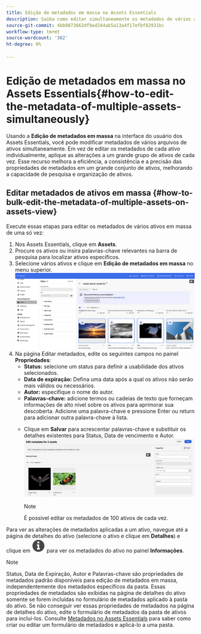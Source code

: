 ```yaml
---
title: Edição de metadados em massa no Assets Essentials
description: Saiba como editar simultaneamente os metadados de vários ativos disponíveis nos Assets Essentials.
source-git-commit: 4bb0873662df9ad244ab5a13a4f17efbf82931bc
workflow-type: tm+mt
source-wordcount: '362'
ht-degree: 0%

---
```


# Edição de metadados em massa no Assets Essentials{#how-to-edit-the-metadata-of-multiple-assets-simultaneously}

Usando a **Edição de metadados em massa** na interface do usuário dos Assets Essentials, você pode modificar metadados de vários arquivos de ativos simultaneamente. Em vez de editar os metadados de cada ativo individualmente, aplique as alterações a um grande grupo de ativos de cada vez. Esse recurso melhora a eficiência, a consistência e a precisão das propriedades de metadados em um grande conjunto de ativos, melhorando a capacidade de pesquisa e organização de ativos.

## Editar metadados de ativos em massa {#how-to-bulk-edit-the-metadata-of-multiple-assets-on-assets-view}

Execute essas etapas para editar os metadados de vários ativos em massa de uma só vez:

1. Nos Assets Essentials, clique em **Assets**.
1. Procure os ativos ou insira palavras-chave relevantes na barra de pesquisa para localizar ativos específicos.
1. Selecione vários ativos e clique em **Edição de metadados em massa** no menu superior.
   ![editar metadados em massa](/help/using/assets/bulk-metadata-edit.png)
1. Na página Editar metadados, edite os seguintes campos no painel **Propriedades**:
   * **Status:** selecione um status para definir a usabilidade dos ativos selecionados.
   * **Data de expiração:** Defina uma data após a qual os ativos não serão mais válidos ou necessários.
   * **Autor:** especifique o nome do autor.
   * **Palavras-chave:** adicione termos ou cadeias de texto que forneçam informações de alto nível sobre os ativos para aprimorar sua descoberta. Adicione uma palavra-chave e pressione Enter ou return para adicionar outra palavra-chave à lista.
   <!--    
    * **Tags:** Click ![tags icon](/help/using/assets/tags-icon.svg) to select tags from the available options. Tags provide more specific information about the assets and enhances their discoverability. Tags already applied to the selected assets are only displayed in the **Properties** panel. If you cannot find the relevant tags, create the tags and assign them to the selected assets. See [Manage tags in Assets Essentials](/help/using/tagging-management.md) for details. -->
   * Clique em **Salvar** para acrescentar palavras-chave e <!-- Tags while--> substituir os detalhes existentes para Status, Data de vencimento e Autor.
     ![save-bulk-metadata-edit-properties](/help/using/assets/save-bulk-metadata-edit-properties1.png)

     >[!NOTE]
     >
     >É possível editar os metadados de 100 ativos de cada vez.

Para ver as alterações de metadados aplicadas a um ativo, navegue até a página de detalhes do ativo (selecione o ativo e clique em **Detalhes**) e clique em ![](/help/using/assets/info-icon-solid-black.svg) para ver os metadados do ativo no painel **Informações**.

>[!NOTE]
>
>Status, Data de Expiração, Autor e Palavras-chave <!--and Tags--> são propriedades de metadados padrão disponíveis para edição de metadados em massa, independentemente dos metadados específicos da pasta. Essas propriedades de metadados são exibidas na página de detalhes do ativo somente se forem incluídas no formulário de metadados aplicado à pasta do ativo.  Se não conseguir ver essas propriedades de metadados na página de detalhes do ativo, edite o formulário de metadados da pasta de ativos para incluí-los. Consulte [Metadados no Assets Essentials](/help/using/metadata.md) para saber como criar ou editar um formulário de metadados e aplicá-lo a uma pasta.


